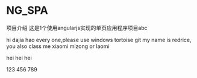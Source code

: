 NG_SPA
======
项目介绍
这是1个使用angularjs实现的单页应用程序项目abc

hi dajia hao every one,please use windows tortoise git
my name is redrice, you also class me xiaomi mizong or laomi


hei hei hei



123
456
789